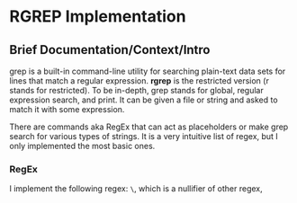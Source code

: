 # RGREP Implementation

## Brief Documentation/Context/Intro
grep is a built-in command-line utility for searching plain-text data sets for lines that match a regular expression. **rgrep** is the restricted version (r stands for restricted). To be in-depth, grep stands for global, regular expression search, and print. It can be given a file or string and asked to match it with some expression. 

There are commands aka RegEx that can act as placeholders or make grep search for various types of strings. It is a very intuitive list of regex, but I only implemented the most basic ones. 

### RegEx

I implement the following regex: `\`, which is a nullifier of other regex, 
